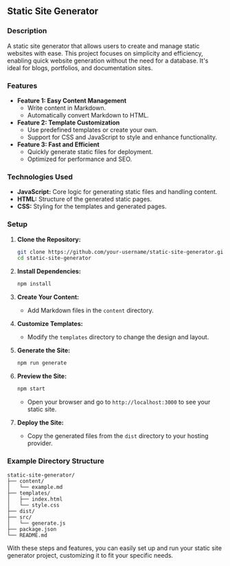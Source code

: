 ## Static Site Generator

### Description
A static site generator that allows users to create and manage static websites with ease. This project focuses on simplicity and efficiency, enabling quick website generation without the need for a database. It's ideal for blogs, portfolios, and documentation sites.

### Features
- **Feature 1: Easy Content Management**
  - Write content in Markdown.
  - Automatically convert Markdown to HTML.
- **Feature 2: Template Customization**
  - Use predefined templates or create your own.
  - Support for CSS and JavaScript to style and enhance functionality.
- **Feature 3: Fast and Efficient**
  - Quickly generate static files for deployment.
  - Optimized for performance and SEO.

### Technologies Used
- **JavaScript:** Core logic for generating static files and handling content.
- **HTML:** Structure of the generated static pages.
- **CSS:** Styling for the templates and generated pages.

### Setup

1. **Clone the Repository:**
   ```bash
   git clone https://github.com/your-username/static-site-generator.git
   cd static-site-generator
   ```

2. **Install Dependencies:**
   ```bash
   npm install
   ```

3. **Create Your Content:**
   - Add Markdown files in the `content` directory.

4. **Customize Templates:**
   - Modify the `templates` directory to change the design and layout.

5. **Generate the Site:**
   ```bash
   npm run generate
   ```

6. **Preview the Site:**
   ```bash
   npm start
   ```
   - Open your browser and go to `http://localhost:3000` to see your static site.

7. **Deploy the Site:**
   - Copy the generated files from the `dist` directory to your hosting provider.

### Example Directory Structure
```
static-site-generator/
├── content/
│   └── example.md
├── templates/
│   ├── index.html
│   └── style.css
├── dist/
├── src/
│   └── generate.js
├── package.json
└── README.md
```

With these steps and features, you can easily set up and run your static site generator project, customizing it to fit your specific needs.